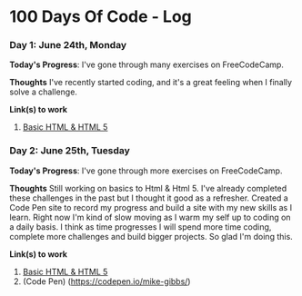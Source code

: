# 100 Days Of Code - Log
<!--
### Day 0: February 30, 2016 (Example 1)
##### (delete me or comment me out)
-
**Today's Progress**: Fixed CSS, worked on canvas functionality for the app.
-
**Thoughts:** I really struggled with CSS, but, overall, I feel like I am slowly getting better at it. Canvas is still new for me, but I managed to figure out some basic functionality.
-
**Link to work:** [Calculator App](http://www.example.com)
-
### Day 0: February 30, 2016 (Example 2)
##### (delete me or comment me out)
-
**Today's Progress**: Fixed CSS, worked on canvas functionality for the app.
-
**Thoughts**: I really struggled with CSS, but, overall, I feel like I am slowly getting better at it. Canvas is still new for me, but I managed to figure out some basic functionality.
-
**Link(s) to work**: [Calculator App](http://www.example.com)
-->
<!--
### Day 1: June 27, Monday
-
**Today's Progress**: I've gone through many exercises on FreeCodeCamp.
-
**Thoughts** I've recently started coding, and it's a great feeling when I finally solve an algorithm challenge after a lot of attempts and hours spent.
-
**Link(s) to work**
1. [Find the Longest Word in a String](https://www.freecodecamp.com/challenges/find-the-longest-word-in-a-string)
2. [Title Case a Sentence](https://www.freecodecamp.com/challenges/title-case-a-sentence)
-->
### Day 1: June 24th, Monday

**Today's Progress**: I've gone through many exercises on FreeCodeCamp.

**Thoughts** I've recently started coding, and it's a great feeling when I finally solve a challenge.

**Link(s) to work**
1. [Basic HTML & HTML 5](https://learn.freecodecamp.org/responsive-web-design/basic-html-and-html5)

### Day 2: June 25th, Tuesday

**Today's Progress**: I've gone through more exercises on FreeCodeCamp.

**Thoughts** Still working on basics to Html & Html 5. I've already completed these challenges in the past but I thought it good as a refresher. Created a Code Pen site to record my progress and build a site with my new skills as I learn. Right now I'm kind of slow moving as I warm my self up to coding on a daily basis. I think as time progresses I will spend more time coding, complete more challenges and build bigger projects. So glad I'm doing this.

**Link(s) to work**
1. [Basic HTML & HTML 5](https://learn.freecodecamp.org/responsive-web-design/basic-html-and-html5)
2. (Code Pen) (https://codepen.io/mike-gibbs/)
